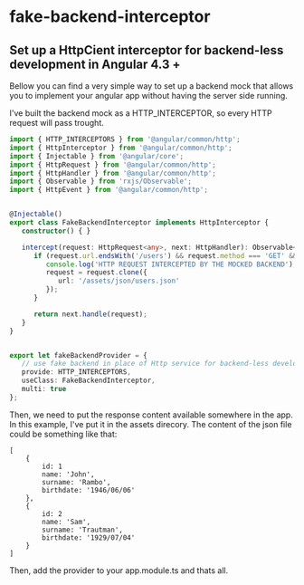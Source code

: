 # fake-backend-interceptor

## Set up a HttpCient interceptor for backend-less development in Angular 4.3 +

Bellow you can find a very simple way to set up a backend mock that allows you to implement your angular app without having the server side running.

I've built the backend mock as a HTTP_INTERCEPTOR, so every HTTP request will pass trought.

```typescript
import { HTTP_INTERCEPTORS } from '@angular/common/http';
import { HttpInterceptor } from '@angular/common/http';
import { Injectable } from '@angular/core';
import { HttpRequest } from '@angular/common/http';
import { HttpHandler } from '@angular/common/http';
import { Observable } from 'rxjs/Observable';
import { HttpEvent } from '@angular/common/http';


@Injectable()
export class FakeBackendInterceptor implements HttpInterceptor {
   constructor() { }

   intercept(request: HttpRequest<any>, next: HttpHandler): Observable<HttpEvent<any>> {
      if (request.url.endsWith('/users') && request.method === 'GET' && request.params.get('mock')) {
         console.log('HTTP REQUEST INTERCEPTED BY THE MOCKED BACKEND');
         request = request.clone({
            url: '/assets/json/users.json'
         });
      }

      return next.handle(request);
   }
}


export let fakeBackendProvider = {
   // use fake backend in place of Http service for backend-less development
   provide: HTTP_INTERCEPTORS,
   useClass: FakeBackendInterceptor,
   multi: true
};


```

Then, we need to put the response content available somewhere in the app. In this example, I've put it in the assets direcory. The content of the json file could be something like that:

```
[
    {
        id: 1
        name: 'John',
        surname: 'Rambo',
        birthdate: '1946/06/06'
    },
    {
        id: 2
        name: 'Sam',
        surname: 'Trautman',
        birthdate: '1929/07/04'
    }
]
```

Then, add the provider to your app.module.ts and thats all.
